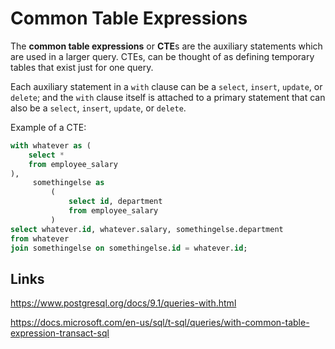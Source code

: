 # Common Table Expressions

The **common table expressions** or **CTE**s are the auxiliary statements which are used in a larger query. CTEs, can be thought of as defining temporary tables that exist just for one query.

Each auxiliary statement in a `with` clause can be a `select`, `insert`, `update`, or `delete`; and the `with` clause itself is attached to a primary statement that can also be a `select`, `insert`, `update`, or `delete`.

Example of a CTE:

```sql
with whatever as (
    select *
    from employee_salary
),
     somethingelse as
         (
             select id, department
             from employee_salary
         )
select whatever.id, whatever.salary, somethingelse.department
from whatever
join somethingelse on somethingelse.id = whatever.id;
```

## Links

<https://www.postgresql.org/docs/9.1/queries-with.html>

<https://docs.microsoft.com/en-us/sql/t-sql/queries/with-common-table-expression-transact-sql>
